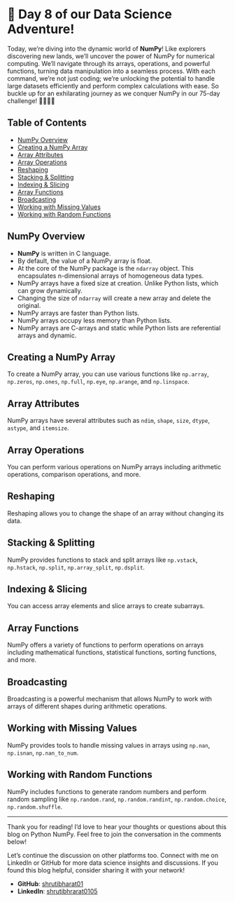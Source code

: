 # 🚀 Day 8 of our Data Science Adventure!

Today, we’re diving into the dynamic world of **NumPy**! Like explorers discovering new lands, we’ll uncover the power of NumPy for numerical computing. We’ll navigate through its arrays, operations, and powerful functions, turning data manipulation into a seamless process. With each command, we’re not just coding; we’re unlocking the potential to handle large datasets efficiently and perform complex calculations with ease. So buckle up for an exhilarating journey as we conquer NumPy in our 75-day challenge! 👩‍💻🔢✨

## Table of Contents
- [NumPy Overview](#numpy-overview)
- [Creating a NumPy Array](#creating-a-numpy-array)
- [Array Attributes](#array-attributes)
- [Array Operations](#array-operations)
- [Reshaping](#reshaping)
- [Stacking & Splitting](#stacking--splitting)
- [Indexing & Slicing](#indexing--slicing)
- [Array Functions](#array-functions)
- [Broadcasting](#broadcasting)
- [Working with Missing Values](#working-with-missing-values)
- [Working with Random Functions](#working-with-random-functions)

## NumPy Overview

- **NumPy** is written in C language.
- By default, the value of a NumPy array is float.
- At the core of the NumPy package is the `ndarray` object. This encapsulates n-dimensional arrays of homogeneous data types.
- NumPy arrays have a fixed size at creation. Unlike Python lists, which can grow dynamically.
- Changing the size of `ndarray` will create a new array and delete the original.
- NumPy arrays are faster than Python lists.
- NumPy arrays occupy less memory than Python lists.
- NumPy arrays are C-arrays and static while Python lists are referential arrays and dynamic.

## Creating a NumPy Array

To create a NumPy array, you can use various functions like `np.array`, `np.zeros`, `np.ones`, `np.full`, `np.eye`, `np.arange`, and `np.linspace`.

## Array Attributes

NumPy arrays have several attributes such as `ndim`, `shape`, `size`, `dtype`, `astype`, and `itemsize`.

## Array Operations

You can perform various operations on NumPy arrays including arithmetic operations, comparison operations, and more.

## Reshaping

Reshaping allows you to change the shape of an array without changing its data.

## Stacking & Splitting

NumPy provides functions to stack and split arrays like `np.vstack`, `np.hstack`, `np.split`, `np.array_split`, `np.dsplit`.

## Indexing & Slicing

You can access array elements and slice arrays to create subarrays.

## Array Functions

NumPy offers a variety of functions to perform operations on arrays including mathematical functions, statistical functions, sorting functions, and more.

## Broadcasting

Broadcasting is a powerful mechanism that allows NumPy to work with arrays of different shapes during arithmetic operations.

## Working with Missing Values

NumPy provides tools to handle missing values in arrays using `np.nan`, `np.isnan`, `np.nan_to_num`.

## Working with Random Functions

NumPy includes functions to generate random numbers and perform random sampling like `np.random.rand`, `np.random.randint`, `np.random.choice`, `np.random.shuffle`.

---

Thank you for reading! I’d love to hear your thoughts or questions about this blog on Python NumPy. Feel free to join the conversation in the comments below!

Let’s continue the discussion on other platforms too. Connect with me on LinkedIn or GitHub for more data science insights and discussions. If you found this blog helpful, consider sharing it with your network!

- **GitHub**: [shrutibharat01](https://github.com/shrutibharat01)
- **LinkedIn**: [shrutibhrarat0105](https://www.linkedin.com/in/shrutibhrarat0105)

